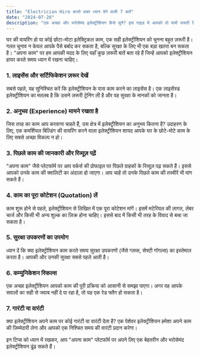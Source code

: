 ```yaml
---
title: "Electrician Hire करते वक्त ध्यान देने वाली 7 बातें"
date: "2024-07-20"
description: "एक अच्छा और भरोसेमंद इलेक्ट्रीशियन कैसे चुनें? इस गाइड में आपको वो सभी जरूरी टिप्स मिलेंगी जो आपको सही फैसला लेने में मदद करेंगी।"
---
```


घर की वायरिंग हो या कोई छोटा-मोटा इलेक्ट्रिकल काम, एक सही इलेक्ट्रीशियन को चुनना बहुत ज़रूरी है। गलत चुनाव न केवल आपके पैसे बर्बाद कर सकता है, बल्कि सुरक्षा के लिए भी एक बड़ा खतरा बन सकता है। "अपना काम" पर हम आपकी मदद के लिए यहाँ कुछ ज़रूरी बातें बता रहे हैं जिन्हें आपको इलेक्ट्रीशियन हायर करते समय ध्यान में रखना चाहिए।

### 1. लाइसेंस और सर्टिफिकेशन ज़रूर देखें
सबसे पहले, यह सुनिश्चित करें कि इलेक्ट्रीशियन के पास काम करने का लाइसेंस है। एक लाइसेंस्ड इलेक्ट्रीशियन का मतलब है कि उसने ज़रूरी ट्रेनिंग ली है और वह सुरक्षा के मानकों को जानता है।

### 2. अनुभव (Experience) मायने रखता है
जिस तरह का काम आप करवाना चाहते हैं, उस क्षेत्र में इलेक्ट्रीशियन का अनुभव कितना है? उदाहरण के लिए, एक कमर्शियल बिल्डिंग की वायरिंग करने वाला इलेक्ट्रीशियन शायद आपके घर के छोटे-मोटे काम के लिए सबसे अच्छा विकल्प न हो।

### 3. पिछले काम की जानकारी और रिव्यूज़ पढ़ें
"अपना काम" जैसे प्लेटफॉर्म पर आप वर्कर्स की प्रोफाइल पर पिछले ग्राहकों के रिव्यूज़ पढ़ सकते हैं। इससे आपको उनके काम की क्वालिटी का अंदाज़ा हो जाएगा। आप चाहें तो उनके पिछले काम की तस्वीरें भी मांग सकते हैं।

### 4. काम का पूरा कोटेशन (Quotation) लें
काम शुरू होने से पहले, इलेक्ट्रीशियन से लिखित में एक पूरा कोटेशन मांगें। इसमें मटेरियल की लागत, लेबर चार्ज और किसी भी अन्य शुल्क का ज़िक्र होना चाहिए। इससे बाद में किसी भी तरह के विवाद से बचा जा सकता है।

### 5. सुरक्षा उपकरणों का उपयोग
ध्यान दें कि क्या इलेक्ट्रीशियन काम करते समय सुरक्षा उपकरणों (जैसे ग्लव्स, सेफ्टी गॉगल्स) का इस्तेमाल करता है। आपकी और उनकी सुरक्षा सबसे पहले आती है।

### 6. कम्युनिकेशन स्किल्स
एक अच्छा इलेक्ट्रीशियन आपको काम की पूरी प्रक्रिया को आसानी से समझा पाएगा। अगर वह आपके सवालों का सही से जवाब नहीं दे पा रहा है, तो यह एक रेड फ्लैग हो सकता है।

### 7. गारंटी या वारंटी
क्या इलेक्ट्रीशियन अपने काम पर कोई गारंटी या वारंटी देता है? एक पेशेवर इलेक्ट्रीशियन हमेशा अपने काम की ज़िम्मेदारी लेगा और आपको एक निश्चित समय की वारंटी प्रदान करेगा।

इन टिप्स को ध्यान में रखकर, आप "अपना काम" प्लेटफॉर्म पर अपने लिए एक बेहतरीन और भरोसेमंद इलेक्ट्रीशियन ढूंढ सकते हैं।
